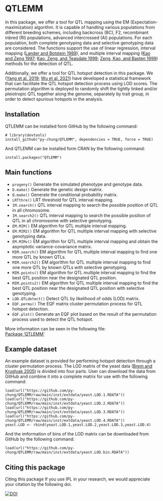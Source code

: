 # QTLEMM

In this package, we offer a tool for QTL mapping using the EM (Expectation-maximization) algorithm. It is capable of handling various populations from different breeding schemes, including backcross (BC), F2, recombinant inbred (RI) populations, advanced intercrossed (AI) populations.  For each population, both complete genotyping data and selective genotyping data are considered. The functions support the use of linear regression, interval mapping ([Lander and Botstein 1989](https://academic.oup.com/genetics/article/121/1/185/5997927)), and multiple interval mapping ([Kao and Zeng 1997](https://biostat.wisc.edu/~kbroman/teaching/statgen/2006/refs/kao_zeng.pdf); [Kao, Zeng, and Teasdale 1999](https://academic.oup.com/genetics/article/152/3/1203/6094249?login=true); [Zeng, Kao, and Basten 1999](https://www.cambridge.org/core/journals/genetics-research/article/estimating-the-genetic-architecture-of-quantitative-traits/D5C17B27152E0240558490E02355D417)) methods for the detection of QTL.
  
Additionally, we offer a tool for QTL hotspot detection in this package. We ([Yang et al. 2019](https://academic.oup.com/g3journal/article/9/2/439/6026674?login=true); [Wu et al. 2021](https://academic.oup.com/g3journal/article/11/4/jkab056/6151767)) have developed a statistical framework that can facilitate the QTL hotspot detection process using LOD scores. The permutation algorithm is deployed to randomly shift the tightly linked and/or pleiotropic QTL together along the genome, separately by trait group, in order to detect spurious hotspots in the analysis.
  
## Installation
  
QTLEMM can be installed form GitHub by the following command:  
```install_github
# library(devtools)  
install_github("py-chung/QTLEMM", dependencies = TRUE, force = TRUE)
```
  
And QTLEMM can be installed form CRAN by the following command:
```install.packages
install.packages("QTLEMM")
```
  
## Main functions
  
+ `progeny()` Generate the simulated phenotype and genotype data.
+ `D.make()` Generate the genetic design matrix. 
+ `Q.make()` Generate the conditional probability matrix. 
+ `LRTthre()` LRT threshold for QTL interval mapping.
+ `IM.search()` QTL interval mapping to search the possible position of QTL in all chromosome. 
+ `IM.search2()` QTL interval mapping to search the possible position of QTL in all chromosome with selective genotyping. 
+ `EM.MIM()` EM algorithm for QTL multiple interval mapping.
+ `EM.MIM2()` EM algorithm for QTL multiple interval mapping with selective genotyping data.
+ `EM.MIMv()` EM algorithm for QTL multiple interval mapping and obtain the asymptotic variance-covariance matrix.
+ `MIM.search()` EM algorithm for QTL multiple interval mapping to find one more QTL by known QTLs.
+ `MIM.search2()` EM algorithm for QTL multiple interval mapping to find one more QTL by known QTLs with selective genotyping.
+ `MIM.points()` EM algorithm for QTL multiple interval mapping to find the best QTL position near the designated QTL position.
+ `MIM.points2()` EM algorithm for QTL multiple interval mapping to find the best QTL position near the designated QTL position with selective genotyping.
+ `LOD.QTLdetect()` Detect QTL by likelihood of odds (LOD) matrix.
+ `EQF.permu()` The EQF matrix cluster permutation process for QTL hotspot detection.
+ `EQF.plot()` Generate an EQF plot based on the result of the permutation process used to detect the QTL hotspot.
  
More information can be seen in the following file:  
[Package ‘QTLEMM’](https://cran.r-project.org/web/packages/QTLEMM/QTLEMM.pdf)
  
## Example dataset
  
An example dataset is provided for performing hotspot detection through a cluster permutation process. The LOD matrix of the yeast data ([Brem and
Kruglyak 2005](https://www.pnas.org/doi/full/10.1073/pnas.0408709102)) is divided into four parts. User can download the data from GitHub and combine it into a complete matrix for use with the following command:
  
```yeast.LOD
load(url("https://github.com/py-chung/QTLEMM/raw/main/inst/extdata/yeast.LOD.1.RDATA"))
load(url("https://github.com/py-chung/QTLEMM/raw/main/inst/extdata/yeast.LOD.2.RDATA"))
load(url("https://github.com/py-chung/QTLEMM/raw/main/inst/extdata/yeast.LOD.3.RDATA"))
load(url("https://github.com/py-chung/QTLEMM/raw/main/inst/extdata/yeast.LOD.4.RDATA"))
yeast.LOD <- rbind(yeast.LOD.1,yeast.LOD.2,yeast.LOD.3,yeast.LOD.4)
```
  
And the imformation of bins of the LOD matrix can be downloaded from GitHub by the following command:
  
```yeast.LOD.bin
load(url("https://github.com/py-chung/QTLEMM/raw/main/inst/extdata/yeast.LOD.bin.RDATA"))
```

## Citing this package
  
Citing this package If you use IPL in your research, we would appreciate your citation by the following doi.

[![DOI](https://zenodo.org/badge/515874009.svg)](https://zenodo.org/doi/10.5281/zenodo.10851952)






